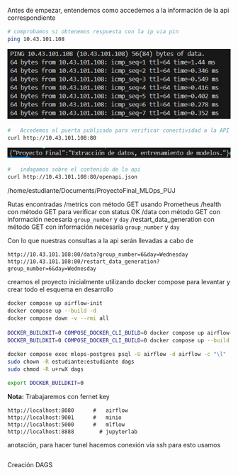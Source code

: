 Antes de empezar, entendemos como accedemos a la información de la api correspondiente

```bash
# comprobamos si obtenemos respuesta con la ip via pin 
ping 10.43.101.108
```
![Respuesta API Data](images/ping_apiData.png)

```bash 
#   Accedemos al puerta publicado para verificar conectividad a la API (endpoint raíz)
curl http://10.43.101.108:80
```
![Servicio de la API](images/APIresponse.png)

```bash
#   indagamos sobre el contenido de la api
curl http://10.43.101.108:80/openapi.json
```

/home/estudiante/Documents/ProyectoFinal_MLOps_PUJ

Rutas encontradas
/metrics con método GET usando Prometheus 
/health con método GET para verificar con status OK
/data con método GET con información necesaría `group_number` y `day`
/restart_data_generation con método GET con información necesaria `group_number` y `day`

Con lo que nuestras consultas a la api serán llevadas a cabo de 

```plaintext
http://10.43.101.108:80/data?group_number=6&day=Wednesday
http://10.43.101.108:80/restart_data_generation?group_number=6&day=Wednesday
```


creamos el proyecto inicialmente utilizando docker compose para levantar y crear todo el esquema en desarrollo

```bash
docker compose up airflow-init 
docker compose up --build -d 
docker compose down -v --rmi all 

DOCKER_BUILDKIT=0 COMPOSE_DOCKER_CLI_BUILD=0 docker compose up airflow-init
DOCKER_BUILDKIT=0 COMPOSE_DOCKER_CLI_BUILD=0 docker compose up --build -d

```

```bash
docker compose exec mlops-postgres psql -U airflow -d airflow -c "\l"
sudo chown -R estudiante:estudiante dags
sudo chmod -R u+rwX dags

```

```bash
export DOCKER_BUILDKIT=0
```


**Nota:** Trabajaremos con fernet key

```plaintext
http://localhost:8080      #   airflow
http://localhost:9001      #   minio
http://localhost:5000      #   mlflow
http://localhost:8888        # jupyterlab
```

anotación, para hacer tunel hacemos conexión vía ssh para esto usamos

```bash

```

Creación DAGS


